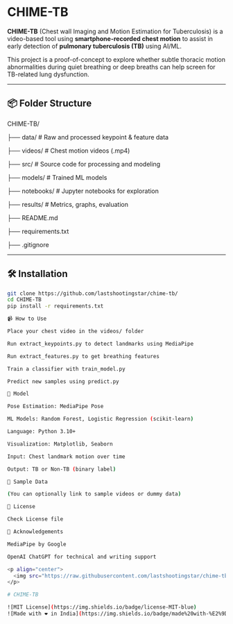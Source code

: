 # CHIME-TB

**CHIME-TB** (Chest wall Imaging and Motion Estimation for Tuberculosis) is a video-based tool using **smartphone-recorded chest motion** to assist in early detection of **pulmonary tuberculosis (TB)** using AI/ML.

This project is a proof-of-concept to explore whether subtle thoracic motion abnormalities during quiet breathing or deep breaths can help screen for TB-related lung dysfunction.

---

## 📦 Folder Structure

CHIME-TB/

├── data/ # Raw and processed keypoint & feature data

├── videos/ # Chest motion videos (.mp4)

├── src/ # Source code for processing and modeling

├── models/ # Trained ML models

├── notebooks/ # Jupyter notebooks for exploration

├── results/ # Metrics, graphs, evaluation

├── README.md

├── requirements.txt

├── .gitignore


---

## 🛠️ Installation

```bash
git clone https://github.com/lastshootingstar/chime-tb/
cd CHIME-TB
pip install -r requirements.txt

📹 How to Use

Place your chest video in the videos/ folder

Run extract_keypoints.py to detect landmarks using MediaPipe

Run extract_features.py to get breathing features

Train a classifier with train_model.py

Predict new samples using predict.py

🤖 Model

Pose Estimation: MediaPipe Pose

ML Models: Random Forest, Logistic Regression (scikit-learn)

Language: Python 3.10+

Visualization: Matplotlib, Seaborn

Input: Chest landmark motion over time

Output: TB or Non-TB (binary label)

🧪 Sample Data

(You can optionally link to sample videos or dummy data)

📜 License

Check License file

🙏 Acknowledgements

MediaPipe by Google

OpenAI ChatGPT for technical and writing support

<p align="center">
  <img src="https://raw.githubusercontent.com/lastshootingstar/chime-tb/main/logo.png" width="150"/>
</p>

# CHIME-TB

![MIT License](https://img.shields.io/badge/license-MIT-blue)
![Made with ❤️ in India](https://img.shields.io/badge/made%20with-%E2%9D%A4-ff69b4)


